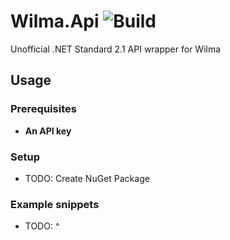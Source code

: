 # Wilma.Api ![Build](https://github.com/OpenWilma/openwilma_dotnet/workflows/Build/badge.svg)
Unofficial .NET Standard 2.1 API wrapper for Wilma

## Usage
### Prerequisites
- **An API key**

### Setup
- TODO: Create NuGet Package

### Example snippets
- TODO: ^



